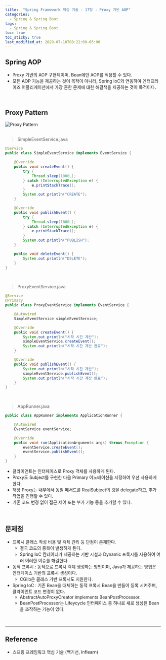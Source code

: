 ```yaml
---
title:  "Spring Framework 핵심 기술 - 17장 : Proxy 기반 AOP"
categories:
  - Spring & Spring Boot
tags:
  - Spring & Spring Boot
toc: true
toc_sticky: true
last_modified_at: 2020-07-10T08:22:00-05:00
---
```


## Spring AOP

* Proxy 기반의 AOP 구현체이며, Bean에만 AOP를 적용할 수 있다.
* 모든 AOP 기능을 제공하는 것이 목적이 아니라, Spring IoC와 연동하여 엔터프라이즈 어플리케이션에서 가장 흔한 문제에 대한 해결책을 제공하는 것이 목적이다.

<br>

## Proxy Pattern

![Proxy Pattern](https://user-images.githubusercontent.com/56240505/80108193-fdfd4f00-85b6-11ea-863a-c54984ba5e15.png)<br><br>

> SimpleEventService.java

```java
@Service
public class SimpleEventService implements EventService {

    @Override
    public void createEvent() {
        try {
            Thread.sleep(1000L);
        } catch (InterruptedException e) {
            e.printStackTrace();
        }
        System.out.println("CREATE");
    }

    @Override
    public void publishEvent() {
        try {
            Thread.sleep(1000L);
        } catch (InterruptedException e) {
            e.printStackTrace();
        }
        System.out.println("PUBLISH");
    }

    public void deleteEvent() {
        System.out.println("DELETE");
    }
}
```

<br>

> ProxyEventService.java

```java
@Service
@Primary
public class ProxyEventService implements EventService {

    @Autowired
    SimpleEventService simpleEventService;

    @Override
    public void createEvent() {
        System.out.println("시작 시간 계산");
        simpleEventService.createEvent();
        System.out.println("시작 시간 계산 완료");
    }

    @Override
    public void publishEvent() {
        System.out.println("시작 시간 계산");
        simpleEventService.publishEvent();
        System.out.println("시작 시간 계산 완료");
    }
}
```

<br>

> AppRunner.java

```java
public class AppRunner implements ApplicationRunner {

    @Autowired
    EventService eventService;

    @Override
    public void run(ApplicationArguments args) throws Exception {
        eventService.createEvent();
        eventService.publishEvent();
    }
}
```

* 클라이언트는 인터페이스로 Proxy 객체를 사용하게 된다.
* Proxy도 Subject를 구현한 다음 Primary 어노테이션을 지정하여 우선 사용하게 한다.
* 해당 Proxy는 내부에서 동일 메서드를 RealSubject의 것을 delegate하고, 추가 작업을 진행할 수 있다.
* 기존 코드 변경 없이 접근 제어 또는 부가 기능 등을 추가할 수 있다.

<br>

## 문제점

* 프록시 클래스 작성 비용 및 객체 관리 등 단점이 존재한다.
  * 결국 코드의 중복이 발생하게 된다.
  * Spring IoC 컨테이너가 제공하는 기반 시설과 Dynamic 프록시를 사용하여 여러 이러한 이슈를 해결한다.
* 동적 프록시 : 동적으로 프록시 객체 생성하는 방법이며, Java가 제공하는 방법은 인터페이스 기반의 프록시 생성이다.
  * CGlib은 클래스 기반 프록시도 지원한다.
* Spring IoC : 기존 Bean을 대체하는 동적 프록시 Bean을 만들어 등록 시켜주며, 클라이언트 코드 변경이 없다.
  * AbstractAutoProxyCreator implements BeanPostProcessor.
  * BeanPostProcessor는 Lifeycycle 인터페이스 중 하나로 새로 생성된 Bean을 조작하는 기능이 있다.

<br>

---

## Reference

*	스프링 프레임워크 핵심 기술 (백기선, Inflearn)
